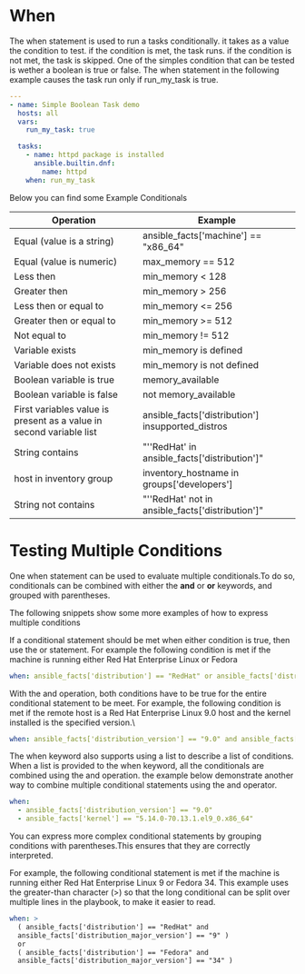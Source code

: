 # When
The when statement is used to run a tasks conditionally. it takes as a value the condition to test. if the condition is met, the task runs. if the condition is not met, the task is skipped.
One of the simples condition that can be tested is wether a boolean is true or false. The when statement in the following example causes the task run only if run_my_task is true.

```YAML
---
- name: Simple Boolean Task demo
  hosts: all
  vars:
    run_my_task: true

  tasks:
    - name: httpd package is installed
      ansible.builtin.dnf:
        name: httpd
    when: run_my_task
```

Below you can find some Example Conditionals

Operation  | Example
------------- | -------------
Equal (value is a string) | ansible_facts['machine'] == "x86_64"
Equal (value is numeric)  | max_memory == 512
Less then | min_memory < 128
Greater then | min_memory > 256
Less then or equal to | min_memory <= 256
Greater then or equal to | min_memory >= 512
Not equal to | min_memory != 512
Variable exists | min_memory is defined
Variable does not exists | min_memory is not defined
Boolean variable is true | memory_available
Boolean variable is false | not memory_available
First variables value is present as a value in second variable list | ansible_facts['distribution'] insupported_distros
String contains | "''RedHat' in ansible_facts['distribution']"
host in inventory group| inventory_hostname in groups['developers']
String not contains | "''RedHat' not in ansible_facts['distribution']"

# Testing Multiple Conditions
One when statement can be used to evaluate multiple conditionals.To do so, conditionals can be combined with either the **and** or **or** keywords, and grouped with parentheses.

The following snippets show some more examples of how to express multiple conditions

If a conditional statement should be met when either condition is true, then use the or statement. For example the following condition is met if the machine is running either Red Hat Enterprise Linux or Fedora
```YAML
when: ansible_facts['distribution'] == "RedHat" or ansible_facts['distribution'] == "Fedora"
```

With the and operation, both conditions have to be true for the entire conditional statement to be meet. For example, the following condition is met if the remote host is a Red Hat Enterprise Linux 9.0 host and the kernel installed is the specified version.\
```YAML
when: ansible_facts['distribution_version'] == "9.0" and ansible_facts['kernel'] == "5.14.0-70.13.1.el9_0.x86_64"
```

The when keyword also supports using a list to describe a list of conditions. When a list is provided to the when keyword, all the conditionals are combined using the and operation. the example below demonstrate another way to combine multiple conditional statements using the and operator.
```YAML
when:
  - ansible_facts['distribution_version'] == "9.0"
  - ansible_facts['kernel'] == "5.14.0-70.13.1.el9_0.x86_64"
```

You can express more complex conditional statements by grouping conditions with parentheses.This ensures that they are correctly interpreted.

For example, the following conditional statement is met if the machine is running either Red Hat Enterprise Linux 9 or Fedora 34. This example uses the greater-than character (>) so that the long conditional can be split over multiple lines in the playbook, to make it easier to read.
```YAML
when: >
  ( ansible_facts['distribution'] == "RedHat" and
  ansible_facts['distribution_major_version'] == "9" )
  or
  ( ansible_facts['distribution'] == "Fedora" and
  ansible_facts['distribution_major_version'] == "34" )

```